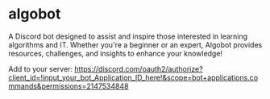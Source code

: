 # algobot

A Discord bot designed to assist and inspire those interested in learning algorithms and IT. Whether you're a beginner or an expert, Algobot provides resources, challenges, and insights to enhance your knowledge!

Add to your server: https://discord.com/oauth2/authorize?client_id=!input_your_bot_Application_ID_here!&scope=bot+applications.commands&permissions=2147534848

